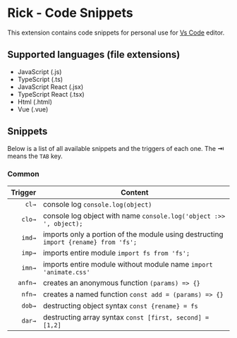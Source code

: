 # Rick - Code Snippets

This extension contains code snippets for personal use for [Vs Code][code] editor.

## Supported languages (file extensions)

- JavaScript (.js)
- TypeScript (.ts)
- JavaScript React (.jsx)
- TypeScript React (.tsx)
- Html (.html)
- Vue (.vue)

## Snippets

Below is a list of all available snippets and the triggers of each one. The **⇥** means the `TAB` key.

### Common

| Trigger | Content                                                                             |
| ------: | ----------------------------------------------------------------------------------- |
|   `cl→` | console log `console.log(object)`                                                   |
|  `clo→` | console log object with name `console.log('object :>> ', object);`                  |
|  `imd→` | imports only a portion of the module using destructing `import {rename} from 'fs';` |
|  `imp→` | imports entire module `import fs from 'fs';`                                        |
|  `imn→` | imports entire module without module name `import 'animate.css'`                    |
| `anfn→` | creates an anonymous function `(params) => {}`                                      |
|  `nfn→` | creates a named function `const add = (params) => {}`                               |
|  `dob→` | destructing object syntax `const {rename} = fs`                                     |
|  `dar→` | destructing array syntax `const [first, second] = [1,2]`                            |

[code]: https://code.visualstudio.com/
